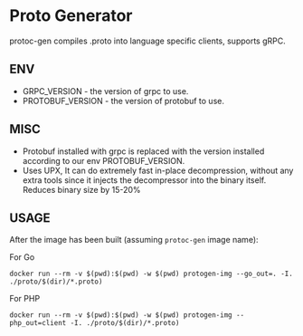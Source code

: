 # Proto Generator
protoc-gen compiles .proto into language specific clients, supports gRPC.

## ENV
* GRPC_VERSION - the version of grpc to use.
* PROTOBUF_VERSION - the version of protobuf to use.

## MISC
- Protobuf installed with grpc is replaced with the version installed according to our env PROTOBUF_VERSION.
- Uses UPX, It can do extremely fast in-place decompression, without any extra tools since it injects the decompressor into the binary itself. Reduces binary size by 15-20%


## USAGE 
After the image has been built (assuming `protoc-gen` image name):

For Go
```
docker run --rm -v $(pwd):$(pwd) -w $(pwd) protogen-img --go_out=. -I. ./proto/$(dir)/*.proto)
```

For PHP
```
docker run --rm -v $(pwd):$(pwd) -w $(pwd) protogen-img --php_out=client -I. ./proto/$(dir)/*.proto)
```
